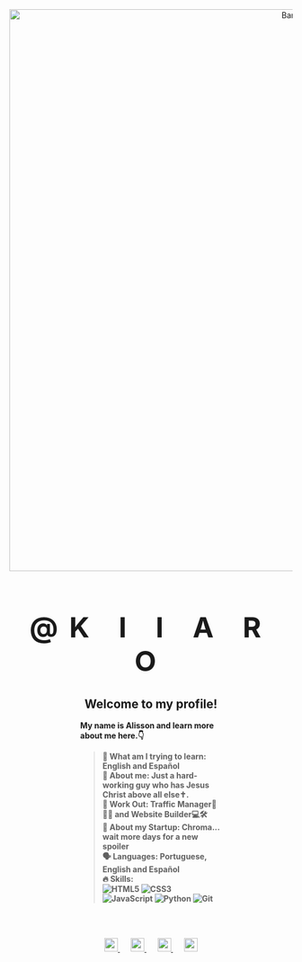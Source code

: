 <div align="center">
  <img src="https://pm1.narvii.com/6523/5e6b1beaa0bff18bf1fac39ba7052ffdb20ba8b9_hq.jpg" alt="Banner" width="1000">
   <h1 style="font-size: 50px; font-weight: 900; text-transform: uppercase; letter-spacing: 20px;"><strong>@k i i a r o<strong></h1>
</div>

<div style="width: 50%; margin: 0 auto; text-align: left;">
  <h2 style="text-align: center;">Welcome to my profile!</h2>
  <p><strong>My name is Alisson and learn more about me here.👇</strong></p>
  
  <blockquote>
    📖 What am I trying to learn: <strong>English and Español</strong>  <br>
    💬 About me: <strong>Just a hard-working guy who has Jesus Christ above all else✝️.</strong>  <br>
    💼 Work Out: <strong>Traffic Manager🧠🧑‍💼 and Website Builder💻🛠️</strong>  <br>
    🚀 About my Startup: <strong>Chroma... wait more days for a new spoiler</strong>  <br>
    🗣️ Languages: <strong>Portuguese, English and Español</strong>  <br>
    🔥 Skills:  
    <div> 
      <img src="https://img.shields.io/badge/HTML5-E34F26?style=flat-square&logo=html5&logoColor=white" alt="HTML5"> 
      <img src="https://img.shields.io/badge/CSS3-1572B6?style=flat-square&logo=css3&logoColor=white" alt="CSS3"> 
      <img src="https://img.shields.io/badge/JavaScript-F7DF1E?style=flat-square&logo=javascript&logoColor=black" alt="JavaScript"> 
      <img src="https://img.shields.io/badge/Python-3776AB?style=flat-square&logo=python&logoColor=white" alt="Python"> 
      <img src="https://img.shields.io/badge/Git-F05032?style=flat-square&logo=git&logoColor=white" alt="Git"> 
    </div>
  </blockquote>
</div>

<br><br>

<div align="center">

  <a href="#" alt="Discord">
    <img src="https://cdn.jsdelivr.net/npm/simple-icons@v9/icons/discord.svg" width="24" height="24" />
  </a> &nbsp;&nbsp;&nbsp;&nbsp;&nbsp;

  <a href="#" alt="Instagram">
    <img src="https://cdn.jsdelivr.net/npm/simple-icons@v9/icons/instagram.svg" width="24" height="24" />
  </a> &nbsp;&nbsp;&nbsp;&nbsp;&nbsp;

  <a href="#" alt="Twitter">
    <img src="https://cdn.jsdelivr.net/npm/simple-icons@v9/icons/twitter.svg" width="24" height="24" />
  </a> &nbsp;&nbsp;&nbsp;&nbsp;&nbsp;

  <a href="#" alt="LinkedIn">
    <img src="https://cdn.jsdelivr.net/npm/simple-icons@v9/icons/linkedin.svg" width="24" height="24" />
  </a>

</div>

